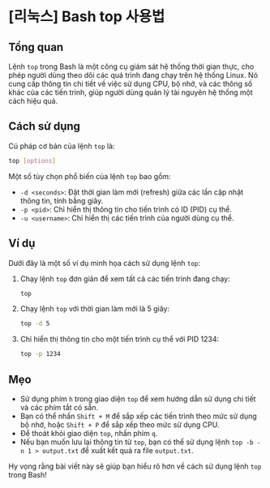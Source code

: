 # [리눅스] Bash top 사용법

## Tổng quan
Lệnh `top` trong Bash là một công cụ giám sát hệ thống thời gian thực, cho phép người dùng theo dõi các quá trình đang chạy trên hệ thống Linux. Nó cung cấp thông tin chi tiết về việc sử dụng CPU, bộ nhớ, và các thông số khác của các tiến trình, giúp người dùng quản lý tài nguyên hệ thống một cách hiệu quả.

## Cách sử dụng
Cú pháp cơ bản của lệnh `top` là:

```bash
top [options]
```

Một số tùy chọn phổ biến của lệnh `top` bao gồm:

- `-d <seconds>`: Đặt thời gian làm mới (refresh) giữa các lần cập nhật thông tin, tính bằng giây.
- `-p <pid>`: Chỉ hiển thị thông tin cho tiến trình có ID (PID) cụ thể.
- `-u <username>`: Chỉ hiển thị các tiến trình của người dùng cụ thể.

## Ví dụ
Dưới đây là một số ví dụ minh họa cách sử dụng lệnh `top`:

1. Chạy lệnh `top` đơn giản để xem tất cả các tiến trình đang chạy:

   ```bash
   top
   ```

2. Chạy lệnh `top` với thời gian làm mới là 5 giây:

   ```bash
   top -d 5
   ```

3. Chỉ hiển thị thông tin cho một tiến trình cụ thể với PID 1234:

   ```bash
   top -p 1234
   ```

## Mẹo
- Sử dụng phím `h` trong giao diện `top` để xem hướng dẫn sử dụng chi tiết và các phím tắt có sẵn.
- Bạn có thể nhấn `Shift + M` để sắp xếp các tiến trình theo mức sử dụng bộ nhớ, hoặc `Shift + P` để sắp xếp theo mức sử dụng CPU.
- Để thoát khỏi giao diện `top`, nhấn phím `q`.
- Nếu bạn muốn lưu lại thông tin từ `top`, bạn có thể sử dụng lệnh `top -b -n 1 > output.txt` để xuất kết quả ra file `output.txt`.

Hy vọng rằng bài viết này sẽ giúp bạn hiểu rõ hơn về cách sử dụng lệnh `top` trong Bash!